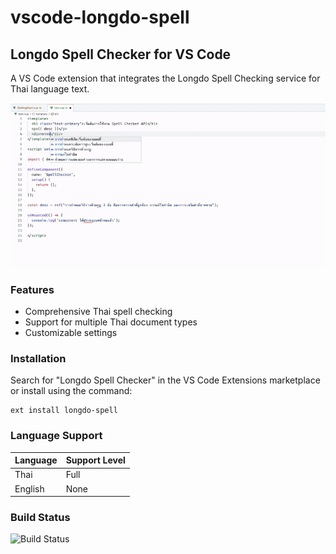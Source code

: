 # vscode-longdo-spell

## Longdo Spell Checker for VS Code

A VS Code extension that integrates the Longdo Spell Checking service for Thai language text.

![Longdo Spell Checker](docs/preview.gif)

### Features

* Comprehensive Thai spell checking
* Support for multiple Thai document types
* Customizable settings

### Installation

Search for "Longdo Spell Checker" in the VS Code Extensions marketplace or install using the command:

```
ext install longdo-spell
```

### Language Support

| Language | Support Level |
|----------|---------------|
| Thai     | Full          |
| English  | None          |

### Build Status

![Build Status](https://github.com/bankjirapan/vscode-longdo-spell/actions/workflows/node.js.yml/badge.svg)